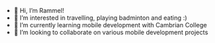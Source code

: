- 👋 Hi, I’m Rammel!
- 👀 I’m interested in travelling, playing badminton and eating :)
- 🌱 I’m currently learning mobile development with Cambrian College
- 💞️ I’m looking to collaborate on various mobile development projects

